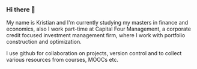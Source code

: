 ### Hi there 👋
My name is Kristian and I'm currently studying my masters in finance and economics, also I work part-time at Capital Four Management, a corporate credit focused investment management firm, where I work with portfolio construction and optimization.

I use github for collaboration on projects, version control and to collect various resources from courses, MOOCs etc.

<!--
**kristianRF/kristianRF** is a ✨ _special_ ✨ repository because its `README.md` (this file) appears on your GitHub profile.

Here are some ideas to get you started:

- 🔭 I’m currently working on ...
- 🌱 I’m currently learning ...
- 👯 I’m looking to collaborate on ...
- 🤔 I’m looking for help with ...
- 💬 Ask me about ...
- 📫 How to reach me: ...
- 😄 Pronouns: ...
- ⚡ Fun fact: ...
-->
